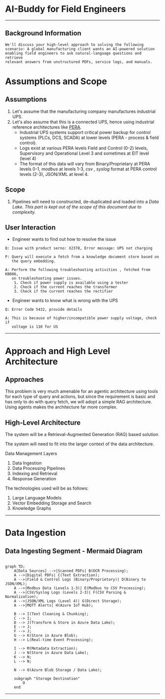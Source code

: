 # AI-Buddy for Field Engineers

---

## Background Information

```text
We'll discuss your high-level approach to solving the following 
scenario: A global manufacturing client wants an AI-powered solution 
enabling field engineers to ask natural-language questions and retrieve 
relevant answers from unstructured PDFs, service logs, and manuals.
```

# Assumptions and Scope

## Assumptions

1. Let's assume that the manufacturing company manufactures industrial UPS. 
2. Let's also assume that this is a connected UPS, hence using industrial 
   reference architectures like [PERA](https://en.wikipedia.org/wiki/Purdue_Enterprise_Reference_Architecture). 
    - Industrial UPS systems support critical power backup for 
      control systems (PLCs, DCS, SCADA) at lower levels (PERA - process & field 
      control).
    - Logs exist at various PERA levels Field and Control (0-2) levels, Supervisory
      and Operational Level 3 and sometimes at EIT level (level 4)
    - The format of this data will vary from Binary/Proprietary at PERA levels 0-1, 
      _modbus_ at levels 1-3, _csv_ , _syslog_ format at PERA control levels (2-3), 
      JSON/XML at level 4. 

## Scope

1. Pipelines will need to constructed, de-duplicated and loaded into a 
   _Data Lake_. _This part is kept out of the scope of this document due 
   to complexity._

## User Interaction

* Engineer wants to find out how to resolve the issue

```text
Q: Issue with product serno: X2378, Error message: UPS not charging

P: Query will execute a fetch from a knowledge document store based on 
   the query embedding. 

A: Perform the following troubleshooting activities , fetched from KB006, 
   on troubleshooting power issues.
    1. Check if power supply is available using a tester
    2. Check if the current reaches the transformer
    3. Check if the current reaches the rectifier
```

* Engineer wants to know what is wrong with the UPS

```text
Q: Error Code 5432, provide details

A: This is because of higher/incompatible power supply voltage, check if 
   voltage is 110 for US
```

---

# Approach and High Level Architecture

##  Approaches

This problem is very much amenable for an agentic architecture using tools for 
each type of query and actions, but since the requirement is basic and has only to 
do with query fetch, we will adopt a simple RAG architecture. Using agents 
makes the architecture far more complex. 

## High-Level Architecture

The system will be a Retrieval-Augmented Generation (RAG) based solution 

The system will need to fit into the larger context of the data architecture.

Data Management Layers

1. Data Ingestion
2. Data Processing Pipelines
2. Indexing and Retrieval
4. Response Generation


The technologies used will be as follows:
1. Large Language Models
2. Vector Embedding Storage and Search
3. Knowledge Graphs

---

# Data Ingestion

## **Data Ingesting Segment - Mermaid Diagram**

```mermaid

graph TD;
    A[Data Sources] -->|Scanned PDFs| B(OCR Processing);
    A -->|Digital PDFs| C(Text Extraction);
    A -->|Field & Control Logs (Binary/Proprietary)| D(Binary to JSON/XML);
    A -->|Modbus Data (Levels 1-3)| E(Modbus to CSV Processing);
    A -->|CSV/Syslog Logs (Levels 2-3)| F(CSV Parsing & Normalization);
    A -->|JSON/XML Logs (Level 4)| G(Direct Storage);
    A -->|MQTT Alerts| H(Azure IoT Hub);
    
    B --> I(Text Cleaning & Chunking);
    C --> I;
    D --> J(Transform & Store in Azure Data Lake);
    E --> J;
    F --> J;
    G --> K(Store in Azure Blob);
    H --> L(Real-time Event Processing);
    
    I --> M(Metadata Extraction);
    J --> N(Store in Azure Data Lake);
    K --> N;
    L --> N;
    
    N --> O(Azure Blob Storage / Data Lake);
    
    subgraph "Storage Destination"
        O
    end

```

--- 

